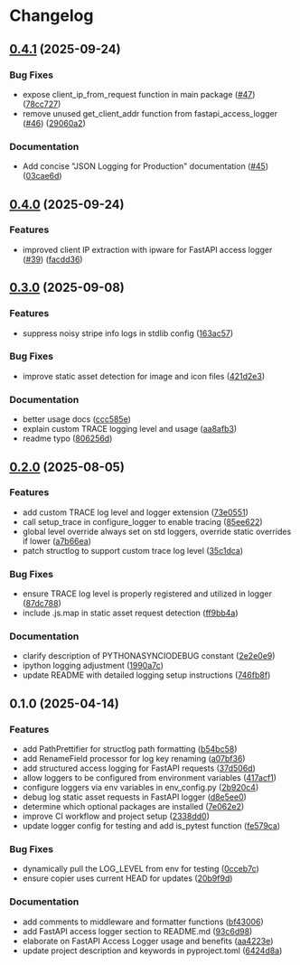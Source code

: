 # Changelog

## [0.4.1](https://github.com/iloveitaly/structlog-config/compare/v0.4.0...v0.4.1) (2025-09-24)


### Bug Fixes

* expose client_ip_from_request function in main package ([#47](https://github.com/iloveitaly/structlog-config/issues/47)) ([78cc727](https://github.com/iloveitaly/structlog-config/commit/78cc727099bea5682c445f42b034fe4b22b57ed4))
* remove unused get_client_addr function from fastapi_access_logger ([#46](https://github.com/iloveitaly/structlog-config/issues/46)) ([29060a2](https://github.com/iloveitaly/structlog-config/commit/29060a2983b06d35100744ca738df02647434e78))


### Documentation

* Add concise "JSON Logging for Production" documentation ([#45](https://github.com/iloveitaly/structlog-config/issues/45)) ([03cae6d](https://github.com/iloveitaly/structlog-config/commit/03cae6d40884f3040e531121e5653f4b36d257f2))

## [0.4.0](https://github.com/iloveitaly/structlog-config/compare/v0.3.0...v0.4.0) (2025-09-24)


### Features

* improved client IP extraction with ipware for FastAPI access logger ([#39](https://github.com/iloveitaly/structlog-config/issues/39)) ([facdd36](https://github.com/iloveitaly/structlog-config/commit/facdd360d591e66156c530b287cefc6c90a913be))

## [0.3.0](https://github.com/iloveitaly/structlog-config/compare/v0.2.0...v0.3.0) (2025-09-08)


### Features

* suppress noisy stripe info logs in stdlib config ([163ac57](https://github.com/iloveitaly/structlog-config/commit/163ac57a02b05d6c3fc07b58dbe0756809ff55b2))


### Bug Fixes

* improve static asset detection for image and icon files ([421d2e3](https://github.com/iloveitaly/structlog-config/commit/421d2e303aa174b5aa4a9f92c066e8b05fd89ad8))


### Documentation

* better usage docs ([ccc585e](https://github.com/iloveitaly/structlog-config/commit/ccc585e7e31187700892489e33a7edc7535aefb6))
* explain custom TRACE logging level and usage ([aa8afb3](https://github.com/iloveitaly/structlog-config/commit/aa8afb33e14d808db75c74a7c8f982f6ca670558))
* readme typo ([806256d](https://github.com/iloveitaly/structlog-config/commit/806256d1ee92cce870e1f8669686d05683a1dfb4))

## [0.2.0](https://github.com/iloveitaly/structlog-config/compare/v0.1.0...v0.2.0) (2025-08-05)


### Features

* add custom TRACE log level and logger extension ([73e0551](https://github.com/iloveitaly/structlog-config/commit/73e05513c24e8ffe986105753a9a8d4ae5f5f496))
* call setup_trace in configure_logger to enable tracing ([85ee622](https://github.com/iloveitaly/structlog-config/commit/85ee622ad5647c7a97032f79cb12cee9ab6bcac1))
* global level override always set on std loggers, override static overrides if lower ([a7b66ea](https://github.com/iloveitaly/structlog-config/commit/a7b66ea626829b36a46ad4f73a4f1eb5bd12ca86))
* patch structlog to support custom trace log level ([35c1dca](https://github.com/iloveitaly/structlog-config/commit/35c1dca852b1d746d3538d5082d7f5a25bedc056))


### Bug Fixes

* ensure TRACE log level is properly registered and utilized in logger ([87dc788](https://github.com/iloveitaly/structlog-config/commit/87dc788c661bff5daa7d6ed5416cdc0a98322278))
* include .js.map in static asset request detection ([ff9bb4a](https://github.com/iloveitaly/structlog-config/commit/ff9bb4a6c9cd8bde1e9989399eeb2b4efc7d334a))


### Documentation

* clarify description of PYTHONASYNCIODEBUG constant ([2e2e0e9](https://github.com/iloveitaly/structlog-config/commit/2e2e0e9c07bfe80a0ba3e3d8b7278b76619cefa4))
* ipython logging adjustment ([1990a7c](https://github.com/iloveitaly/structlog-config/commit/1990a7cc130c4e30256a19caf8079a1697d137b8))
* update README with detailed logging setup instructions ([746fb8f](https://github.com/iloveitaly/structlog-config/commit/746fb8f64b542c74041141d787b62ff084b10805))

## 0.1.0 (2025-04-14)


### Features

* add PathPrettifier for structlog path formatting ([b54bc58](https://github.com/iloveitaly/structlog-config/commit/b54bc58ef5d896675a69d809704829b3976763b7))
* add RenameField processor for log key renaming ([a07bf36](https://github.com/iloveitaly/structlog-config/commit/a07bf363aa97631978c141c7385932f76ac30398))
* add structured access logging for FastAPI requests ([37d506d](https://github.com/iloveitaly/structlog-config/commit/37d506dec89fc9c0de6a548371724c2342c0bafc))
* allow loggers to be configured from environment variables ([417acf1](https://github.com/iloveitaly/structlog-config/commit/417acf1b9f5c0219191486c26ccdf6959956f329))
* configure loggers via env variables in env_config.py ([2b920c4](https://github.com/iloveitaly/structlog-config/commit/2b920c4b0c373aabcb6b7d31503205268308ed83))
* debug log static asset requests in FastAPI logger ([d8e5ee0](https://github.com/iloveitaly/structlog-config/commit/d8e5ee01af6b4ad5027010bf459fddf55263c8fc))
* determine which optional packages are installed ([7e062e2](https://github.com/iloveitaly/structlog-config/commit/7e062e2a50902ce53295730d8ad69faa387b1997))
* improve CI workflow and project setup ([2338dd0](https://github.com/iloveitaly/structlog-config/commit/2338dd06ed1c044123a11f5cc08278130da31d21))
* update logger config for testing and add is_pytest function ([fe579ca](https://github.com/iloveitaly/structlog-config/commit/fe579ca8c0210934ca7d85294b6d3b5a1d567c68))


### Bug Fixes

* dynamically pull the LOG_LEVEL from env for testing ([0cceb7c](https://github.com/iloveitaly/structlog-config/commit/0cceb7c541bd3f2d03ccf71392ee56ba5ae7f0bd))
* ensure copier uses current HEAD for updates ([20b9f9d](https://github.com/iloveitaly/structlog-config/commit/20b9f9d64f7c09d22d149162af332954cad5d070))


### Documentation

* add comments to middleware and formatter functions ([bf43006](https://github.com/iloveitaly/structlog-config/commit/bf43006ad538aa9e369c9a9fa251161feee0ea77))
* add FastAPI access logger section to README.md ([93c6d98](https://github.com/iloveitaly/structlog-config/commit/93c6d98e5441f6f4c5e69dc9c618dfcfb556e7f4))
* elaborate on FastAPI Access Logger usage and benefits ([aa4223e](https://github.com/iloveitaly/structlog-config/commit/aa4223e9db3726d5c12e699116ab84063103765b))
* update project description and keywords in pyproject.toml ([6424d8a](https://github.com/iloveitaly/structlog-config/commit/6424d8a440d474a8feb4c8ddff322b2e17241126))
